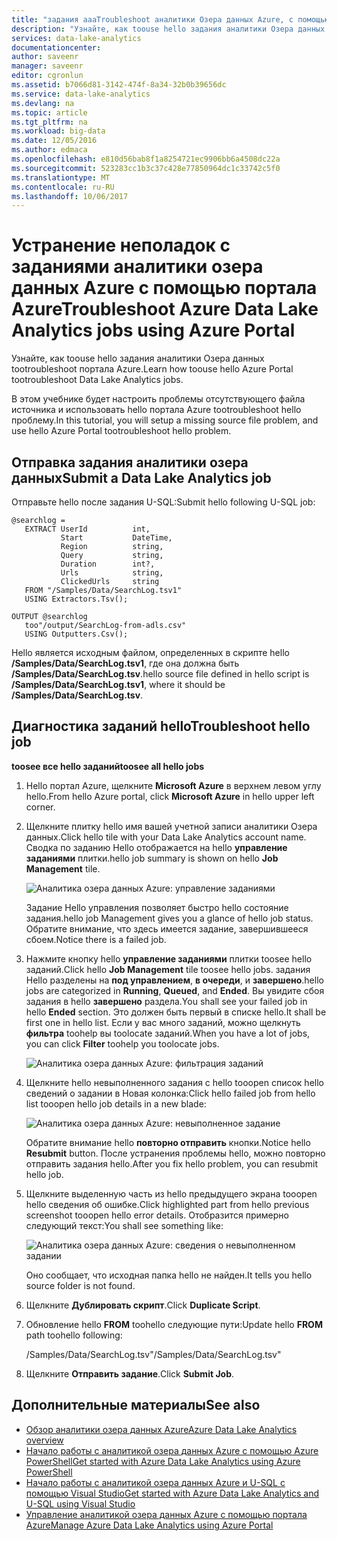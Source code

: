 ```yaml
---
title: "задания aaaTroubleshoot аналитики Озера данных Azure, с помощью портала Azure | Документы Microsoft"
description: "Узнайте, как toouse hello задания аналитики Озера данных tootroubleshoot портала Azure. "
services: data-lake-analytics
documentationcenter: 
author: saveenr
manager: saveenr
editor: cgronlun
ms.assetid: b7066d81-3142-474f-8a34-32b0b39656dc
ms.service: data-lake-analytics
ms.devlang: na
ms.topic: article
ms.tgt_pltfrm: na
ms.workload: big-data
ms.date: 12/05/2016
ms.author: edmaca
ms.openlocfilehash: e810d56bab8f1a8254721ec9906bb6a4508dc22a
ms.sourcegitcommit: 523283cc1b3c37c428e77850964dc1c33742c5f0
ms.translationtype: MT
ms.contentlocale: ru-RU
ms.lasthandoff: 10/06/2017
---
```

# <a name="troubleshoot-azure-data-lake-analytics-jobs-using-azure-portal"></a><span data-ttu-id="5cfd2-103">Устранение неполадок с заданиями аналитики озера данных Azure с помощью портала Azure</span><span class="sxs-lookup"><span data-stu-id="5cfd2-103">Troubleshoot Azure Data Lake Analytics jobs using Azure Portal</span></span>
<span data-ttu-id="5cfd2-104">Узнайте, как toouse hello задания аналитики Озера данных tootroubleshoot портала Azure.</span><span class="sxs-lookup"><span data-stu-id="5cfd2-104">Learn how toouse hello Azure Portal tootroubleshoot Data Lake Analytics jobs.</span></span>

<span data-ttu-id="5cfd2-105">В этом учебнике будет настроить проблемы отсутствующего файла источника и использовать hello портала Azure tootroubleshoot hello проблему.</span><span class="sxs-lookup"><span data-stu-id="5cfd2-105">In this tutorial, you will setup a missing source file problem, and use hello Azure Portal tootroubleshoot hello problem.</span></span>

## <a name="submit-a-data-lake-analytics-job"></a><span data-ttu-id="5cfd2-106">Отправка задания аналитики озера данных</span><span class="sxs-lookup"><span data-stu-id="5cfd2-106">Submit a Data Lake Analytics job</span></span>

<span data-ttu-id="5cfd2-107">Отправьте hello после задания U-SQL:</span><span class="sxs-lookup"><span data-stu-id="5cfd2-107">Submit hello following U-SQL job:</span></span>

```
@searchlog =
   EXTRACT UserId          int,
           Start           DateTime,
           Region          string,
           Query           string,
           Duration        int?,
           Urls            string,
           ClickedUrls     string
   FROM "/Samples/Data/SearchLog.tsv1"
   USING Extractors.Tsv();

OUTPUT @searchlog   
   too"/output/SearchLog-from-adls.csv"
   USING Outputters.Csv();
```
    
<span data-ttu-id="5cfd2-108">Hello является исходным файлом, определенных в скрипте hello **/Samples/Data/SearchLog.tsv1**, где она должна быть **/Samples/Data/SearchLog.tsv**.</span><span class="sxs-lookup"><span data-stu-id="5cfd2-108">hello source file defined in hello script is **/Samples/Data/SearchLog.tsv1**, where it should be **/Samples/Data/SearchLog.tsv**.</span></span>


## <a name="troubleshoot-hello-job"></a><span data-ttu-id="5cfd2-109">Диагностика заданий hello</span><span class="sxs-lookup"><span data-stu-id="5cfd2-109">Troubleshoot hello job</span></span>

<span data-ttu-id="5cfd2-110">**toosee все hello заданий**</span><span class="sxs-lookup"><span data-stu-id="5cfd2-110">**toosee all hello jobs**</span></span>

1. <span data-ttu-id="5cfd2-111">Hello портал Azure, щелкните **Microsoft Azure** в верхнем левом углу hello.</span><span class="sxs-lookup"><span data-stu-id="5cfd2-111">From hello Azure portal, click **Microsoft Azure** in hello upper left corner.</span></span>
2. <span data-ttu-id="5cfd2-112">Щелкните плитку hello имя вашей учетной записи аналитики Озера данных.</span><span class="sxs-lookup"><span data-stu-id="5cfd2-112">Click hello tile with your Data Lake Analytics account name.</span></span>  <span data-ttu-id="5cfd2-113">Сводка по заданию Hello отображается на hello **управление заданиями** плитки.</span><span class="sxs-lookup"><span data-stu-id="5cfd2-113">hello job summary is shown on hello **Job Management** tile.</span></span>

    ![Аналитика озера данных Azure: управление заданиями](./media/data-lake-analytics-monitor-and-troubleshoot-tutorial/data-lake-analytics-job-management.png)

    <span data-ttu-id="5cfd2-115">Задание Hello управления позволяет быстро hello состояние задания.</span><span class="sxs-lookup"><span data-stu-id="5cfd2-115">hello job Management gives you a glance of hello job status.</span></span> <span data-ttu-id="5cfd2-116">Обратите внимание, что здесь имеется задание, завершившееся сбоем.</span><span class="sxs-lookup"><span data-stu-id="5cfd2-116">Notice there is a failed job.</span></span>
3. <span data-ttu-id="5cfd2-117">Нажмите кнопку hello **управление заданиями** плитки toosee hello заданий.</span><span class="sxs-lookup"><span data-stu-id="5cfd2-117">Click hello **Job Management** tile toosee hello jobs.</span></span> <span data-ttu-id="5cfd2-118">задания Hello разделены на **под управлением**, **в очереди**, и **завершено**.</span><span class="sxs-lookup"><span data-stu-id="5cfd2-118">hello jobs are categorized in **Running**, **Queued**, and **Ended**.</span></span> <span data-ttu-id="5cfd2-119">Вы увидите сбоя задания в hello **завершено** раздела.</span><span class="sxs-lookup"><span data-stu-id="5cfd2-119">You shall see your failed job in hello **Ended** section.</span></span> <span data-ttu-id="5cfd2-120">Это должен быть первый в списке hello.</span><span class="sxs-lookup"><span data-stu-id="5cfd2-120">It shall be first one in hello list.</span></span> <span data-ttu-id="5cfd2-121">Если у вас много заданий, можно щелкнуть **фильтра** toohelp вы toolocate заданий.</span><span class="sxs-lookup"><span data-stu-id="5cfd2-121">When you have a lot of jobs, you can click **Filter** toohelp you toolocate jobs.</span></span>

    ![Аналитика озера данных Azure: фильтрация заданий](./media/data-lake-analytics-monitor-and-troubleshoot-tutorial/data-lake-analytics-filter-jobs.png)
4. <span data-ttu-id="5cfd2-123">Щелкните hello невыполненного задания с hello tooopen список hello сведений о задании в Новая колонка:</span><span class="sxs-lookup"><span data-stu-id="5cfd2-123">Click hello failed job from hello list tooopen hello job details in a new blade:</span></span>

    ![Аналитика озера данных Azure: невыполненное задание](./media/data-lake-analytics-monitor-and-troubleshoot-tutorial/data-lake-analytics-failed-job.png)

    <span data-ttu-id="5cfd2-125">Обратите внимание hello **повторно отправить** кнопки.</span><span class="sxs-lookup"><span data-stu-id="5cfd2-125">Notice hello **Resubmit** button.</span></span> <span data-ttu-id="5cfd2-126">После устранения проблемы hello, можно повторно отправить задания hello.</span><span class="sxs-lookup"><span data-stu-id="5cfd2-126">After you fix hello problem, you can resubmit hello job.</span></span>
5. <span data-ttu-id="5cfd2-127">Щелкните выделенную часть из hello предыдущего экрана tooopen hello сведения об ошибке.</span><span class="sxs-lookup"><span data-stu-id="5cfd2-127">Click highlighted part from hello previous screenshot tooopen hello error details.</span></span>  <span data-ttu-id="5cfd2-128">Отобразится примерно следующий текст:</span><span class="sxs-lookup"><span data-stu-id="5cfd2-128">You shall see something like:</span></span>

    ![Аналитика озера данных Azure: сведения о невыполненном задании](./media/data-lake-analytics-monitor-and-troubleshoot-tutorial/data-lake-analytics-failed-job-details.png)

    <span data-ttu-id="5cfd2-130">Оно сообщает, что исходная папка hello не найден.</span><span class="sxs-lookup"><span data-stu-id="5cfd2-130">It tells you hello source folder is not found.</span></span>
6. <span data-ttu-id="5cfd2-131">Щелкните **Дублировать скрипт**.</span><span class="sxs-lookup"><span data-stu-id="5cfd2-131">Click **Duplicate Script**.</span></span>
7. <span data-ttu-id="5cfd2-132">Обновление hello **FROM** toohello следующие пути:</span><span class="sxs-lookup"><span data-stu-id="5cfd2-132">Update hello **FROM** path toohello following:</span></span>

    <span data-ttu-id="5cfd2-133">/Samples/Data/SearchLog.tsv</span><span class="sxs-lookup"><span data-stu-id="5cfd2-133">"/Samples/Data/SearchLog.tsv"</span></span>
8. <span data-ttu-id="5cfd2-134">Щелкните **Отправить задание**.</span><span class="sxs-lookup"><span data-stu-id="5cfd2-134">Click **Submit Job**.</span></span>

## <a name="see-also"></a><span data-ttu-id="5cfd2-135">Дополнительные материалы</span><span class="sxs-lookup"><span data-stu-id="5cfd2-135">See also</span></span>
* [<span data-ttu-id="5cfd2-136">Обзор аналитики озера данных Azure</span><span class="sxs-lookup"><span data-stu-id="5cfd2-136">Azure Data Lake Analytics overview</span></span>](data-lake-analytics-overview.md)
* [<span data-ttu-id="5cfd2-137">Начало работы с аналитикой озера данных Azure с помощью Azure PowerShell</span><span class="sxs-lookup"><span data-stu-id="5cfd2-137">Get started with Azure Data Lake Analytics using Azure PowerShell</span></span>](data-lake-analytics-get-started-powershell.md)
* [<span data-ttu-id="5cfd2-138">Начало работы с аналитикой озера данных Azure и U-SQL с помощью Visual Studio</span><span class="sxs-lookup"><span data-stu-id="5cfd2-138">Get started with Azure Data Lake Analytics and U-SQL using Visual Studio</span></span>](data-lake-analytics-u-sql-get-started.md)
* [<span data-ttu-id="5cfd2-139">Управление аналитикой озера данных Azure с помощью портала Azure</span><span class="sxs-lookup"><span data-stu-id="5cfd2-139">Manage Azure Data Lake Analytics using Azure Portal</span></span>](data-lake-analytics-manage-use-portal.md)
